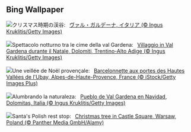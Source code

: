 ## Bing Wallpaper
![](https://www.bing.com/th?id=OHR.ValGardenaItaly_JA-JP2238333845_UHD.jpg&w=1000)クリスマス時期の渓谷:&nbsp;&ensp;[ヴァル・ガルデーナ, イタリア (© Ingus Kruklitis/Getty Images)](https://www.bing.com/th?id=OHR.ValGardenaItaly_JA-JP2238333845_UHD.jpg)
<br><br/>
![](https://www.bing.com/th?id=OHR.ValGardenaItaly_IT-IT1495340445_UHD.jpg&w=1000)Spettacolo notturno tra le cime della val Gardena:&nbsp;&ensp;[Villaggio in Val Gardena durante il Natale, Dolomiti, Trentino-Alto Adige (© Ingus Kruklitis/Getty Images)](https://www.bing.com/th?id=OHR.ValGardenaItaly_IT-IT1495340445_UHD.jpg)
<br><br/>
![](https://www.bing.com/th?id=OHR.XmasDesserts_FR-FR3582409300_UHD.jpg&w=1000)Une veillée de Noël provençale:&nbsp;&ensp;[Barcelonnette aux portes des Hautes Vallées de l'Ubay, Alpes-de-Haute-Provence, France (© iStock/Getty Images Plus)](https://www.bing.com/th?id=OHR.XmasDesserts_FR-FR3582409300_UHD.jpg)
<br><br/>
![](https://www.bing.com/th?id=OHR.ValGardenaItaly_ES-ES2933649744_UHD.jpg&w=1000)Alumbrando la naturaleza:&nbsp;&ensp;[Pueblo de Val Gardena en Navidad, Dolomitas, Italia (© Ingus Kruklitis/Getty Images)](https://www.bing.com/th?id=OHR.ValGardenaItaly_ES-ES2933649744_UHD.jpg)
<br><br/>
![](https://www.bing.com/th?id=OHR.WarsawChristmas_EN-GB5947863010_UHD.jpg&w=1000)Santa's Polish rest stop:&nbsp;&ensp;[Christmas tree in Castle Square, Warsaw, Poland (© Panther Media GmbH/Alamy)](https://www.bing.com/th?id=OHR.WarsawChristmas_EN-GB5947863010_UHD.jpg)
<br><br/>

